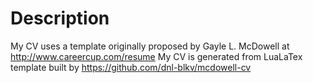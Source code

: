 # Description
My CV uses a template originally proposed by Gayle L. McDowell at http://www.careercup.com/resume
My CV is generated from LuaLaTex template built by https://github.com/dnl-blkv/mcdowell-cv
